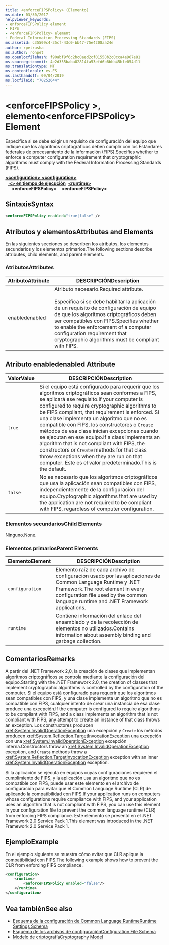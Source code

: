 ```yaml
---
title: <enforceFIPSPolicy> (Elemento)
ms.date: 03/30/2017
helpviewer_keywords:
- enforceFIPSPolicy element
- FIPS
- <enforceFIPSPolicy> element
- Federal Information Processing Standards (FIPS)
ms.assetid: c35509c4-35cf-43c0-bb47-75e4208aa24e
author: rpetrusha
ms.author: ronpet
ms.openlocfilehash: f90abf9f6c2bc0aed2cf01558b2c0cca4e967e81
ms.sourcegitcommit: 4e2d355baba82814fa53efd6b8bbb45bfe054d11
ms.translationtype: MT
ms.contentlocale: es-ES
ms.lasthandoff: 09/04/2019
ms.locfileid: "70252644"
---
```

# <a name="enforcefipspolicy-element"></a><span data-ttu-id="bdfb3-102">\<enforceFIPSPolicy >, elemento</span><span class="sxs-lookup"><span data-stu-id="bdfb3-102">\<enforceFIPSPolicy> Element</span></span>
<span data-ttu-id="bdfb3-103">Especifica si se debe exigir un requisito de configuración del equipo que indique que los algoritmos criptográficos deben cumplir con los Estándares federales de procesamiento de la información (FIPS).</span><span class="sxs-lookup"><span data-stu-id="bdfb3-103">Specifies whether to enforce a computer configuration requirement that cryptographic algorithms must comply with the Federal Information Processing Standards (FIPS).</span></span>  
  
<span data-ttu-id="bdfb3-104">[ **\<configuration>** ](../configuration-element.md)</span><span class="sxs-lookup"><span data-stu-id="bdfb3-104">[**\<configuration>**](../configuration-element.md)</span></span>\
<span data-ttu-id="bdfb3-105">&nbsp;&nbsp;[ **\<> en tiempo de ejecución**](runtime-element.md)</span><span class="sxs-lookup"><span data-stu-id="bdfb3-105">&nbsp;&nbsp;[**\<runtime>**](runtime-element.md)</span></span>\
<span data-ttu-id="bdfb3-106">&nbsp;&nbsp;&nbsp;&nbsp; **\<enforceFIPSPolicy>**</span><span class="sxs-lookup"><span data-stu-id="bdfb3-106">&nbsp;&nbsp;&nbsp;&nbsp;**\<enforceFIPSPolicy>**</span></span>  
  
## <a name="syntax"></a><span data-ttu-id="bdfb3-107">Sintaxis</span><span class="sxs-lookup"><span data-stu-id="bdfb3-107">Syntax</span></span>  
  
```xml  
<enforceFIPSPolicy enabled="true|false" />  
```  
  
## <a name="attributes-and-elements"></a><span data-ttu-id="bdfb3-108">Atributos y elementos</span><span class="sxs-lookup"><span data-stu-id="bdfb3-108">Attributes and Elements</span></span>  
 <span data-ttu-id="bdfb3-109">En las siguientes secciones se describen los atributos, los elementos secundarios y los elementos primarios.</span><span class="sxs-lookup"><span data-stu-id="bdfb3-109">The following sections describe attributes, child elements, and parent elements.</span></span>  
  
### <a name="attributes"></a><span data-ttu-id="bdfb3-110">Atributos</span><span class="sxs-lookup"><span data-stu-id="bdfb3-110">Attributes</span></span>  
  
|<span data-ttu-id="bdfb3-111">Atributo</span><span class="sxs-lookup"><span data-stu-id="bdfb3-111">Attribute</span></span>|<span data-ttu-id="bdfb3-112">DESCRIPCIÓN</span><span class="sxs-lookup"><span data-stu-id="bdfb3-112">Description</span></span>|  
|---------------|-----------------|  
|<span data-ttu-id="bdfb3-113">enabled</span><span class="sxs-lookup"><span data-stu-id="bdfb3-113">enabled</span></span>|<span data-ttu-id="bdfb3-114">Atributo necesario.</span><span class="sxs-lookup"><span data-stu-id="bdfb3-114">Required attribute.</span></span><br /><br /> <span data-ttu-id="bdfb3-115">Especifica si se debe habilitar la aplicación de un requisito de configuración de equipo de que los algoritmos criptográficos deben ser compatibles con FIPS.</span><span class="sxs-lookup"><span data-stu-id="bdfb3-115">Specifies whether to enable the enforcement of a computer configuration requirement that cryptographic algorithms must be compliant with FIPS.</span></span>|  
  
## <a name="enabled-attribute"></a><span data-ttu-id="bdfb3-116">Atributo enabled</span><span class="sxs-lookup"><span data-stu-id="bdfb3-116">enabled Attribute</span></span>  
  
|<span data-ttu-id="bdfb3-117">Valor</span><span class="sxs-lookup"><span data-stu-id="bdfb3-117">Value</span></span>|<span data-ttu-id="bdfb3-118">DESCRIPCIÓN</span><span class="sxs-lookup"><span data-stu-id="bdfb3-118">Description</span></span>|  
|-----------|-----------------|  
|`true`|<span data-ttu-id="bdfb3-119">Si el equipo está configurado para requerir que los algoritmos criptográficos sean conformes a FIPS, se aplicará ese requisito.</span><span class="sxs-lookup"><span data-stu-id="bdfb3-119">If your computer is configured to require cryptographic algorithms to be FIPS compliant, that requirement is enforced.</span></span> <span data-ttu-id="bdfb3-120">Si una clase implementa un algoritmo que no es compatible con FIPS, los constructores o `Create` métodos de esa clase inician excepciones cuando se ejecutan en ese equipo.</span><span class="sxs-lookup"><span data-stu-id="bdfb3-120">If a class implements an algorithm that is not compliant with FIPS, the constructors or `Create` methods for that class throw exceptions when they are run on that computer.</span></span> <span data-ttu-id="bdfb3-121">Este es el valor predeterminado.</span><span class="sxs-lookup"><span data-stu-id="bdfb3-121">This is the default.</span></span>|  
|`false`|<span data-ttu-id="bdfb3-122">No es necesario que los algoritmos criptográficos que usa la aplicación sean compatibles con FIPS, independientemente de la configuración del equipo.</span><span class="sxs-lookup"><span data-stu-id="bdfb3-122">Cryptographic algorithms that are used by the application are not required to be compliant with FIPS, regardless of computer configuration.</span></span>|  
  
### <a name="child-elements"></a><span data-ttu-id="bdfb3-123">Elementos secundarios</span><span class="sxs-lookup"><span data-stu-id="bdfb3-123">Child Elements</span></span>  
 <span data-ttu-id="bdfb3-124">Ninguno.</span><span class="sxs-lookup"><span data-stu-id="bdfb3-124">None.</span></span>  
  
### <a name="parent-elements"></a><span data-ttu-id="bdfb3-125">Elementos primarios</span><span class="sxs-lookup"><span data-stu-id="bdfb3-125">Parent Elements</span></span>  
  
|<span data-ttu-id="bdfb3-126">Elemento</span><span class="sxs-lookup"><span data-stu-id="bdfb3-126">Element</span></span>|<span data-ttu-id="bdfb3-127">DESCRIPCIÓN</span><span class="sxs-lookup"><span data-stu-id="bdfb3-127">Description</span></span>|  
|-------------|-----------------|  
|`configuration`|<span data-ttu-id="bdfb3-128">Elemento raíz de cada archivo de configuración usado por las aplicaciones de Common Language Runtime y .NET Framework.</span><span class="sxs-lookup"><span data-stu-id="bdfb3-128">The root element in every configuration file used by the common language runtime and .NET Framework applications.</span></span>|  
|`runtime`|<span data-ttu-id="bdfb3-129">Contiene información del enlace del ensamblado y de la recolección de elementos no utilizados.</span><span class="sxs-lookup"><span data-stu-id="bdfb3-129">Contains information about assembly binding and garbage collection.</span></span>|  
  
## <a name="remarks"></a><span data-ttu-id="bdfb3-130">Comentarios</span><span class="sxs-lookup"><span data-stu-id="bdfb3-130">Remarks</span></span>  
 <span data-ttu-id="bdfb3-131">A partir del .NET Framework 2,0, la creación de clases que implementan algoritmos criptográficos se controla mediante la configuración del equipo.</span><span class="sxs-lookup"><span data-stu-id="bdfb3-131">Starting with the .NET Framework 2.0, the creation of classes that implement cryptographic algorithms is controlled by the configuration of the computer.</span></span> <span data-ttu-id="bdfb3-132">Si el equipo está configurado para requerir que los algoritmos sean compatibles con FIPS, y una clase implementa un algoritmo que no es compatible con FIPS, cualquier intento de crear una instancia de esa clase produce una excepción.</span><span class="sxs-lookup"><span data-stu-id="bdfb3-132">If the computer is configured to require algorithms to be compliant with FIPS, and a class implements an algorithm that is not compliant with FIPS, any attempt to create an instance of that class throws an exception.</span></span> <span data-ttu-id="bdfb3-133">Los constructores producen <xref:System.InvalidOperationException> una excepción y `Create` los métodos producen <xref:System.Reflection.TargetInvocationException> una excepción con una <xref:System.InvalidOperationException> excepción interna.</span><span class="sxs-lookup"><span data-stu-id="bdfb3-133">Constructors throw an <xref:System.InvalidOperationException> exception, and `Create` methods throw a <xref:System.Reflection.TargetInvocationException> exception with an inner <xref:System.InvalidOperationException> exception.</span></span>  
  
 <span data-ttu-id="bdfb3-134">Si la aplicación se ejecuta en equipos cuyas configuraciones requieren el cumplimiento de FIPS, y la aplicación usa un algoritmo que no es compatible con FIPS, puede usar este elemento en el archivo de configuración para evitar que el Common Language Runtime (CLR) de aplicando la compatibilidad con FIPS.</span><span class="sxs-lookup"><span data-stu-id="bdfb3-134">If your application runs on computers whose configurations require compliance with FIPS, and your application uses an algorithm that is not compliant with FIPS, you can use this element in your configuration file to prevent the common language runtime (CLR) from enforcing FIPS compliance.</span></span> <span data-ttu-id="bdfb3-135">Este elemento se presentó en el .NET Framework 2,0 Service Pack 1.</span><span class="sxs-lookup"><span data-stu-id="bdfb3-135">This element was introduced in the .NET Framework 2.0 Service Pack 1.</span></span>  
  
## <a name="example"></a><span data-ttu-id="bdfb3-136">Ejemplo</span><span class="sxs-lookup"><span data-stu-id="bdfb3-136">Example</span></span>  
 <span data-ttu-id="bdfb3-137">En el ejemplo siguiente se muestra cómo evitar que CLR aplique la compatibilidad con FIPS.</span><span class="sxs-lookup"><span data-stu-id="bdfb3-137">The following example shows how to prevent the CLR from enforcing FIPS compliance.</span></span>  
  
```xml  
<configuration>  
    <runtime>  
        <enforceFIPSPolicy enabled="false"/>  
    </runtime>  
</configuration>  
```  
  
## <a name="see-also"></a><span data-ttu-id="bdfb3-138">Vea también</span><span class="sxs-lookup"><span data-stu-id="bdfb3-138">See also</span></span>

- [<span data-ttu-id="bdfb3-139">Esquema de la configuración de Common Language Runtime</span><span class="sxs-lookup"><span data-stu-id="bdfb3-139">Runtime Settings Schema</span></span>](index.md)
- [<span data-ttu-id="bdfb3-140">Esquema de los archivos de configuración</span><span class="sxs-lookup"><span data-stu-id="bdfb3-140">Configuration File Schema</span></span>](../index.md)
- [<span data-ttu-id="bdfb3-141">Modelo de criptografía</span><span class="sxs-lookup"><span data-stu-id="bdfb3-141">Cryptography Model</span></span>](../../../../standard/security/cryptography-model.md)
